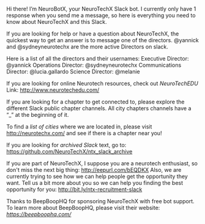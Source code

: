 Hi there! I’m NeuroBotX, your NeuroTechX Slack bot. I currently only have 1 response when you send me a message, so here is everything you need to know about NeuroTechX and this Slack.

If you are looking for help or have a question about NeuroTechX, the quickest way to get an answer is to message one of the directors. @yannick and @sydneyneurotechx are the more active Directors on slack.

Here is a list of all the directors and their usernames:
Executive Director: @yannick
Operations Director: @sydneyneurotechx
Communications Director: @lucia.gallardo
Science Director: @melanie

If you are looking for online Neurotech  resources, check out *NeuroTechEDU*
Link: http://www.neurotechedu.com/

If you are looking for a chapter to get connected to, please explore the different Slack public chapter channels. All city chapters channels have a “_” at the beginning of it.

To find a *list of cities* where we are located in, please visit http://neurotechx.com/ and see if there is a chapter near you!

If you are looking for *archived Slack* text, go to:
https://github.com/NeuroTechX/ntx_slack_archive

If you are part of NeuroTechX, I suppose you are a neurotech enthusiast, so don't miss the next big thing: http://eepurl.com/bEQDKX
Also, we are currently trying to see how we can help people get the opportunity they want.
Tell us a bit more about you so we can help you finding the best opportunity for you: http://bit.ly/ntx-recruitment-slack

Thanks to BeepBoopHQ for sponsoring NeuroTechX with free bot support. To learn more about BeepBoopHQ, please visit their website: *https://beepboophq.com/*
